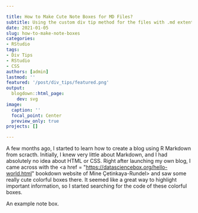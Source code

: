 ```yaml
---

title: How to Make Cute Note Boxes for MD Files?
subtitle: Using the custom div tip method for the files with .md extention.
date: 2021-01-05
slug: how-to-make-note-boxes
categories:
- RStudio
tags:
- Div Tips
- RStudio
- CSS
authors: [admin]
lastmod: ''
featured: '/post/div_tips/featured.png'
output:
  blogdown::html_page:
    dev: svg
image:
  caption: ''
  focal_point: Center
  preview_only: true
projects: []

---
```


A few months ago, I started to learn how to create a blog using R Markdown from scracth. Initially, I knew very little about Markdown, and I had absolutely no idea about HTML or CSS. Right after launching my own blog, I came across with the <a href = "https://datasciencebox.org/hello-world.html" bookdown website of Mine Çetinkaya-Rundel> and saw some really cute colorful boxes there. It seemed like a great way to highlight important information, so I started searching for the code of these colorful boxes.

<style>
div.yellow {
    background-image: url("note.png");
}
</style>

<div class = "yellow">
An example note box.
</div>